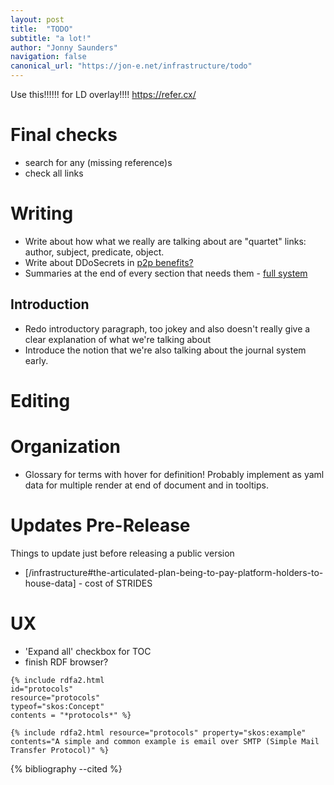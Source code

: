 ```yaml
---
layout: post
title:  "TODO"
subtitle: "a lot!"
author: "Jonny Saunders"
navigation: false
canonical_url: "https://jon-e.net/infrastructure/todo"
---
```


Use this!!!!!! for LD overlay!!!! https://refer.cx/

# Final checks
- search for any (missing reference)s
- check all links

# Writing

- Write about how what we really are talking about are "quartet" links: author, subject, predicate, object.
- Write about DDoSecrets in [p2p benefits?](/infrastructure/#the-network-is-extremely-resilient-since-the-data-is-shared-acro)
- Summaries at the end of every section that needs them - [full system](/infrastructure/#what-we’ve-described-is-a-nonutopian-fully-realizable-path-to-ma)

## Introduction

- Redo introductory paragraph, too jokey and also doesn't really give a clear explanation of what we're talking about
- Introduce the notion that we're also talking about the journal system early.

# Editing



# Organization
- Glossary for terms with hover for definition! Probably implement as yaml data for multiple render at end of document and in tooltips.

# Updates Pre-Release

Things to update just before releasing a public version

- [/infrastructure#the-articulated-plan-being-to-pay-platform-holders-to-house-data] - cost of STRIDES



# UX
- 'Expand all' checkbox for TOC
- finish RDF browser?

```
{% include rdfa2.html 
id="protocols"
resource="protocols" 
typeof="skos:Concept" 
contents = "*protocols*" %}

{% include rdfa2.html resource="protocols" property="skos:example" contents="A simple and common example is email over SMTP (Simple Mail Transfer Protocol)" %}
```



{% bibliography --cited %}